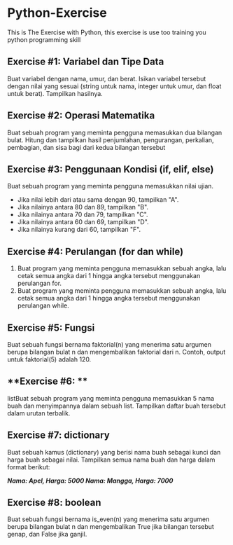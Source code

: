 # Python-Exercise
This is The Exercise with Python, this exercise is use too training you python programming skill

**Exercise #1: Variabel dan Tipe Data**
---
Buat variabel dengan nama, umur, dan berat. Isikan variabel tersebut dengan nilai yang sesuai (string untuk nama, integer untuk umur, dan float untuk berat). Tampilkan hasilnya.


**Exercise #2: Operasi Matematika**
---
Buat sebuah program yang meminta pengguna memasukkan dua bilangan bulat. Hitung dan tampilkan hasil penjumlahan, pengurangan, perkalian, pembagian, dan sisa bagi dari kedua bilangan tersebut

**Exercise #3: Penggunaan Kondisi (if, elif, else)**
---
Buat sebuah program yang meminta pengguna memasukkan nilai ujian. 
* Jika nilai lebih dari atau sama dengan 90, tampilkan "A". 
* Jika nilainya antara 80 dan 89, tampilkan "B". 
* Jika nilainya antara 70 dan 79, tampilkan "C". 
* Jika nilainya antara 60 dan 69, tampilkan "D". 
* Jika nilainya kurang dari 60, tampilkan "F".

**Exercise #4: Perulangan (for dan while)**
---
1. Buat program yang meminta pengguna memasukkan sebuah angka, lalu cetak semua angka dari 1 hingga angka tersebut menggunakan perulangan for.
2. Buat program yang meminta pengguna memasukkan sebuah angka, lalu cetak semua angka dari 1 hingga angka tersebut menggunakan perulangan while.

**Exercise #5: Fungsi**
---
Buat sebuah fungsi bernama faktorial(n) yang menerima satu argumen berupa bilangan bulat n dan mengembalikan faktorial dari n. Contoh, output untuk faktorial(5) adalah 120.

**Exercise #6: **
---
listBuat sebuah program yang meminta pengguna memasukkan 5 nama buah dan menyimpannya dalam sebuah list. Tampilkan daftar buah tersebut dalam urutan terbalik.

**Exercise #7: dictionary**
---
Buat sebuah kamus (dictionary) yang berisi nama buah sebagai kunci dan harga buah sebagai nilai. Tampilkan semua nama buah dan harga dalam format berikut:

  **_Nama: Apel, Harga: 5000
  Nama: Mangga, Harga: 7000_**

**Exercise #8: boolean**
---
Buat sebuah fungsi bernama is_even(n) yang menerima satu argumen berupa bilangan bulat n dan mengembalikan True jika bilangan tersebut genap, dan False jika ganjil.


